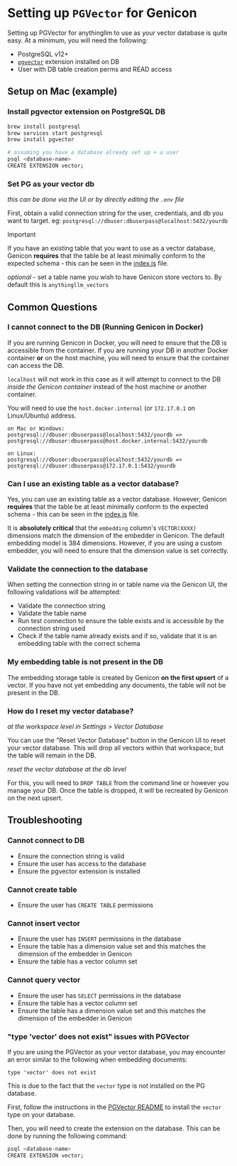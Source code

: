 # Setting up `PGVector` for Genicon

Setting up PGVector for anythingllm to use as your vector database is quite easy. At a minimum, you will need the following:

- PostgreSQL v12+
- [`pgvector`](https://github.com/pgvector/pgvector) extension installed on DB
- User with DB table creation perms and READ access

## Setup on Mac (example)

### Install pgvector extension on PostgreSQL DB

```bash
brew install postgresql
brew services start postgresql
brew install pgvector

# assuming you have a database already set up + a user
psql <database-name>
CREATE EXTENSION vector;
```

### Set PG as your vector db

_this can be done via the UI or by directly editing the `.env` file_

First, obtain a valid connection string for the user, credentials, and db you want to target.
eg: `postgresql://dbuser:dbuserpass@localhost:5432/yourdb`

> [!IMPORTANT]
> If you have an existing table that you want to use as a vector database, Genicon **requires** that the table be
> at least minimally conform to the expected schema - this can be seen in the [index.js](./index.js) file.

_optional_ - set a table name you wish to have Genicon store vectors to. By default this is `anythingllm_vectors`

## Common Questions

### I cannot connect to the DB (Running Genicon in Docker)

If you are running Genicon in Docker, you will need to ensure that the DB is accessible from the container.
If you are running your DB in another Docker container **or** on the host machine, you will need to ensure that the container can access the DB.

`localhost` will not work in this case as it will attempt to connect to the DB _inside the Genicon container_ instead of the host machine or another container.

You will need to use the `host.docker.internal` (or `172.17.0.1` on Linux/Ubuntu) address.

```
on Mac or Windows:
postgresql://dbuser:dbuserpass@localhost:5432/yourdb => postgresql://dbuser:dbuserpass@host.docker.internal:5432/yourdb

on Linux:
postgresql://dbuser:dbuserpass@localhost:5432/yourdb => postgresql://dbuser:dbuserpass@172.17.0.1:5432/yourdb
```

### Can I use an existing table as a vector database?

Yes, you can use an existing table as a vector database. However, Genicon **requires** that the table be at least minimally conform to the expected schema - this can be seen in the [index.js](./index.js) file.

It is **absolutely critical** that the `embedding` column's `VECTOR(XXXX)` dimensions match the dimension of the embedder in Genicon. The default embedding model is 384 dimensions. However, if you are using a custom embedder, you will need to ensure that the dimension value is set correctly.

### Validate the connection to the database

When setting the connection string in or table name via the Genicon UI, the following validations will be attempted:

- Validate the connection string
- Validate the table name
- Run test connection to ensure the table exists and is accessible by the connection string used
- Check if the table name already exists and if so, validate that it is an embedding table with the correct schema

### My embedding table is not present in the DB

The embedding storage table is created by Genicon **on the first upsert** of a vector. If you have not yet embedding any documents, the table will not be present in the DB.

### How do I reset my vector database?

_at the workspace level in Settings > Vector Database_

You can use the "Reset Vector Database" button in the Genicon UI to reset your vector database. This will drop all vectors within that workspace, but the table will remain in the DB.

_reset the vector database at the db level_

For this, you will need to `DROP TABLE` from the command line or however you manage your DB. Once the table is dropped, it will be recreated by Genicon on the next upsert.

## Troubleshooting

### Cannot connect to DB

- Ensure the connection string is valid
- Ensure the user has access to the database
- Ensure the pgvector extension is installed

### Cannot create table

- Ensure the user has `CREATE TABLE` permissions

### Cannot insert vector

- Ensure the user has `INSERT` permissions in the database
- Ensure the table has a dimension value set and this matches the dimension of the embedder in Genicon
- Ensure the table has a vector column set

### Cannot query vector

- Ensure the user has `SELECT` permissions in the database
- Ensure the table has a vector column set
- Ensure the table has a dimension value set and this matches the dimension of the embedder in Genicon

### "type 'vector' does not exist" issues with PGVector

If you are using the PGVector as your vector database, you may encounter an error similar to the following when embedding documents:

```
type 'vector' does not exist
```

This is due to the fact that the `vector` type is not installed on the PG database.

First, follow the instructions in the [PGVector README](https://github.com/pgvector/pgvector#installation) to install the `vector` type on your database.

Then, you will need to create the extension on the database. This can be done by running the following command:

```bash
psql <database-name>
CREATE EXTENSION vector;
```
